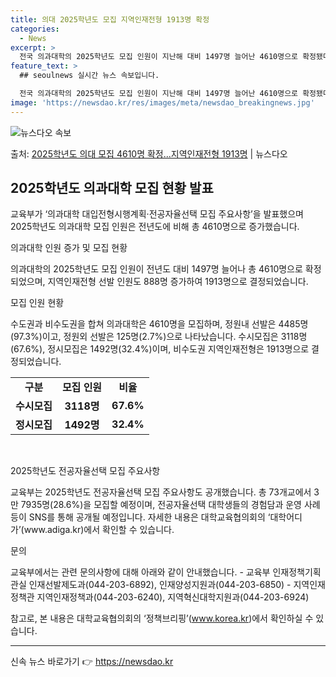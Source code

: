 ```yaml
---
title: 의대 2025학년도 모집 지역인재전형 1913명 확정
categories:
  - News
excerpt: >
  전국 의과대학의 2025학년도 모집 인원이 지난해 대비 1497명 늘어난 4610명으로 확정됐다. 의학전문대…
feature_text: >
  ## seoulnews 실시간 뉴스 속보입니다.

  전국 의과대학의 2025학년도 모집 인원이 지난해 대비 1497명 늘어난 4610명으로 확정됐다. 의학전문대…
image: 'https://newsdao.kr/res/images/meta/newsdao_breakingnews.jpg'
---
```


![뉴스다오 속보](https://newsdao.kr/res/images/meta/newsdao_breakingnews.jpg)

<p>출처: <a href="https://newsdao.kr/3966" rel="dofollow">2025학년도 의대 모집 4610명 확정...지역인재전형 1913명</a> | 뉴스다오</p>

<h2 data-ke-size="size26">2025학년도 의과대학 모집 현황 발표</h2>
교육부가 ‘의과대학 대입전형시행계획·전공자율선택 모집 주요사항’을 발표했으며 2025학년도 의과대학 모집 인원은 전년도에 비해 총 4610명으로 증가했습니다.

<p data-ke-size="size16">의과대학 인원 증가 및 모집 현황</p>
의과대학의 2025학년도 모집 인원이 전년도 대비 1497명 늘어나 총 4610명으로 확정되었으며, 지역인재전형 선발 인원도 888명 증가하여 1913명으로 결정되었습니다.

<p data-ke-size="size16">모집 인원 현황</p>
수도권과 비수도권을 합쳐 의과대학은 4610명을 모집하며, 정원내 선발은 4485명(97.3%)이고, 정원외 선발은 125명(2.7%)으로 나타났습니다. 수시모집은 3118명(67.6%), 정시모집은 1492명(32.4%)이며, 비수도권 지역인재전형은 1913명으로 결정되었습니다.

<table>
  <tr>
    <td style="text-align: center; height: 17px;"><b>구분</b></td>
    <td style="text-align: center; height: 17px;"><b>모집 인원</b></td>
    <td style="text-align: center; height: 17px;"><b>비율</b></td>
  </tr>
  <tr>
    <td style="text-align: center; height: 17px;"><b>수시모집</b></td>
    <td style="text-align: center; height: 17px;"><b>3118명</b></td>
    <td style="text-align: center; height: 17px;"><b>67.6%</b></td>
  </tr>
  <tr>
    <td style="text-align: center; height: 17px;"><b>정시모집</b></td>
    <td style="text-align: center; height: 17px;"><b>1492명</b></td>
    <td style="text-align: center; height: 17px;"><b>32.4%</b></td>
  </tr>
</table>

<p data-ke-size="size16">&nbsp;</p>

<p data-ke-size="size16">2025학년도 전공자율선택 모집 주요사항</p>
교육부는 2025학년도 전공자율선택 모집 주요사항도 공개했습니다. 총 73개교에서 3만 7935명(28.6%)을 모집할 예정이며, 전공자율선택 대학생들의 경험담과 운영 사례 등이 SNS를 통해 공개될 예정입니다. 자세한 내용은 대학교육협의회의 ‘대학어디가’(www.adiga.kr)에서 확인할 수 있습니다.

<p data-ke-size="size16">문의</p>
교육부에서는 관련 문의사항에 대해 아래와 같이 안내했습니다.
- 교육부 인재정책기획관실 인재선발제도과(044-203-6892), 인재양성지원과(044-203-6850)
- 지역인재정책관 지역인재정책과(044-203-6240), 지역혁신대학지원과(044-203-6924)

참고로, 본 내용은 대학교육협의회의 ‘정책브리핑’(www.korea.kr)에서 확인하실 수 있습니다.
<hr> 

신속 뉴스 바로가기 👉 <a href="https://newsdao.kr" rel="dofollow">https://newsdao.kr</a>



